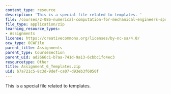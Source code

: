 ```yaml
---
content_type: resource
description: 'This is a special file related to templates. '
file: /courses/2-086-numerical-computation-for-mechanical-engineers-spring-2013/b7a721c58c3d9defca07d93eb3f6050f_Assignment_6_Templates.zip
file_type: application/zip
learning_resource_types:
- Assignments
license: https://creativecommons.org/licenses/by-nc-sa/4.0/
ocw_type: OCWFile
parent_title: Assignments
parent_type: CourseSection
parent_uid: ad2666c1-b7aa-741d-9a13-6cbbc1fc4ec3
resourcetype: Other
title: Assignment_6_Templates.zip
uid: b7a721c5-8c3d-9def-ca07-d93eb3f6050f
---
```

This is a special file related to templates. 